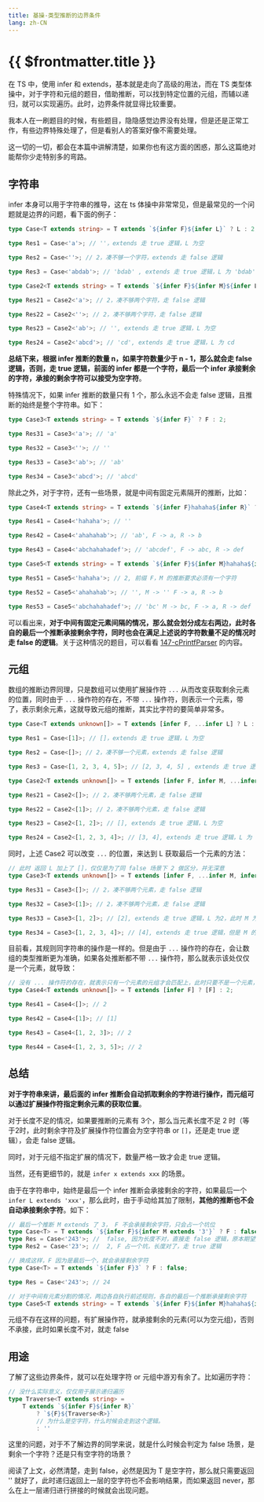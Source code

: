 ```yaml
---
title: 基操-类型推断的边界条件
lang: zh-CN
---
```


# {{ $frontmatter.title }}

在 TS 中，使用 infer 和 extends，基本就是走向了高级的用法，而在 TS 类型体操中，对于字符和元组的题目，借助推断，可以找到特定位置的元组，而辅以递归，就可以实现遍历。此时，边界条件就显得比较重要。

我本人在一刷题目的时候，有些题目，隐隐感觉边界没有处理，但是还是正常工作，有些边界特殊处理了，但是看别人的答案好像不需要处理。

这一切的一切，都会在本篇中讲解清楚，如果你也有这方面的困惑，那么这篇绝对能帮你少走特别多的弯路。

## 字符串

infer 本身可以用于字符串的推导，这在 ts 体操中非常常见，但是最常见的一个问题就是边界的问题，看下面的例子：

```ts
type Case<T extends string> = T extends `${infer F}${infer L}` ? L : 2;

type Res1 = Case<'a'>; // ''，extends 走 true 逻辑，L 为空

type Res2 = Case<''>; // 2，凑不够一个字符，extends 走 false 逻辑

type Res3 = Case<'abdab'>; // 'bdab' , extends 走 true 逻辑，L 为 'bdab'

type Case2<T extends string> = T extends `${infer F}${infer M}${infer L}` ? L : 2;

type Res21 = Case2<'a'>; // 2，凑不够两个字符，走 false 逻辑

type Res22 = Case2<''>; // 2，凑不够两个字符，走 false 逻辑

type Res23 = Case2<'ab'>; // '', extends 走 true 逻辑，L 为空

type Res24 = Case2<'abcd'>; // 'cd', extends 走 true 逻辑，L 为 cd
```

**总结下来，根据 infer 推断的数量 n，如果字符数量少于 n - 1，那么就会走 false 逻辑，否则，走 true 逻辑，前面的 infer 都是一个字符，最后一个 infer 承接剩余的字符，承接的剩余字符可以接受为空字符**。

特殊情况下，如果 infer 推断的数量只有 1 个，那么永远不会走 false 逻辑，且推断的始终是整个字符串。如下：

```ts
type Case3<T extends string> = T extends `${infer F}` ? F : 2;

type Res31 = Case3<'a'>; // 'a'

type Res32 = Case3<''>; // ''

type Res33 = Case3<'ab'>; // 'ab'

type Res34 = Case3<'abcd'>; // 'abcd'
```

除此之外，对于字符，还有一些场景，就是中间有固定元素隔开的推断，比如：

```ts
type Case4<T extends string> = T extends `${infer F}hahaha${infer R}` ? `${F}${R}` : 2;

type Res41 = Case4<'hahaha'>; // ''

type Res42 = Case4<'ahahahab'>; // 'ab', F -> a, R -> b

type Res43 = Case4<'abchahahadef'>; // 'abcdef', F -> abc, R -> def

type Case5<T extends string> = T extends `${infer F}${infer M}hahaha${infer R}` ? M : 2;

type Res51 = Case5<'hahaha'>; // 2, 前缀 F，M 的推断要求必须有一个字符

type Res52 = Case5<'ahahahab'>; // '', M -> '' F -> a, R -> b

type Res53 = Case5<'abchahahadef'>; // 'bc' M -> bc, F -> a, R -> def
```

可以看出来，**对于中间有固定元素间隔的情况，那么就会划分成左右两边，此时各自的最后一个推断承接剩余字符，同时也会在满足上述说的字符数量不足的情况时走 false 的逻辑**。关于这种情况的题目，可以看看 [147-cPrintfParser](/hard/147-cPrintfParser.md) 的内容。

## 元组

数组的推断边界同理，只是数组可以使用扩展操作符 `...` 从而改变获取剩余元素的位置，同时由于 `...` 操作符的存在，不带 `...` 操作符，则表示一个元素，带了，表示剩余元素，这就导致元组的推断，其实比字符的要简单非常多。

```ts
type Case<T extends unknown[]> = T extends [infer F, ...infer L] ? L : 2;

type Res1 = Case<[1]>; // []，extends 走 true 逻辑，L 为空

type Res2 = Case<[]>; // 2，凑不够一个元素，extends 走 false 逻辑

type Res3 = Case<[1, 2, 3, 4, 5]>; // [2, 3, 4, 5] , extends 走 true 逻辑，L 为 [2, 3, 4, 5]

type Case2<T extends unknown[]> = T extends [infer F, infer M, ...infer L] ? L : 2;

type Res21 = Case2<[]>; // 2，凑不够两个元素，走 false 逻辑

type Res22 = Case2<[1]>; // 2，凑不够两个元素，走 false 逻辑

type Res23 = Case2<[1, 2]>; // [], extends 走 true 逻辑，L 为空

type Res24 = Case2<[1, 2, 3, 4]>; // [3, 4], extends 走 true 逻辑，L 为 [3, 4]
```

同时，上述 Case2 可以改变 `...` 的位置，来达到 L 获取最后一个元素的方法：

```ts
// 此时 返回 L 加上了 []，仅仅是为了同 false 场景下 2 做区分，并无深意
type Case3<T extends unknown[]> = T extends [infer F, ...infer M, infer L] ? [L] : 2;

type Res31 = Case3<[]>; // 2，凑不够两个元素，走 false 逻辑

type Res32 = Case3<[1]>; // 2，凑不够两个元素，走 false 逻辑

type Res33 = Case3<[1, 2]>; // [2], extends 走 true 逻辑，L 为2，此时 M 为 []

type Res34 = Case3<[1, 2, 3, 4]>; // [4], extends 走 true 逻辑，但是 M 的推断上使用了...，所以 L 只取最后一个，L 为 [4]
```

目前看，其规则同字符串的操作是一样的。但是由于 `...` 操作符的存在，会让数组的类型推断更为准确，如果各处推断都不带 `...` 操作符，那么就表示该处仅仅是一个元素，就导致：

```ts
// 没有 ... 操作符的存在，就表示只有一个元素的元组才会匹配上，此时只要不是一个元素，都会走 false 逻辑
type Case4<T extends unknown[]> = T extends [infer F] ? [F] : 2;

type Res41 = Case4<[]>; // 2

type Res42 = Case4<[1]>; // [1]

type Res43 = Case4<[1, 2, 3]>; // 2

type Res44 = Case4<[1, 2, 3, 5]>; // 2
```

## 总结

**对于字符串来讲，最后面的 infer 推断会自动抓取剩余的字符进行操作，而元组可以通过扩展操作符指定剩余元素的获取位置**。

对于长度不足的情况，如果要推断的元素有 3个，那么当元素长度不足 2 时（等于2时，此时剩余字符及扩展操作符位置会为空字符串 or `[]`，还是走 true 逻辑），会走 false 逻辑。

同时，对于元组不指定扩展的情况下，数量严格一致才会走 true 逻辑。

当然，还有更细节的，就是 `infer x extends xxx` 的场景。

由于在字符串中，始终是最后一个 infer 推断会承接剩余的字符，如果最后一个 `infer L extends 'xxx'`，那么此时，由于手动给其加了限制，**其他的推断也不会自动承接剩余字符**。如下：

```ts
// 最后一个推断 M extends 了 3， F 不会承接剩余字符，只会占一个坑位
type Case<T> = T extends `${infer F}${infer M extends '3'}` ? F : false;
type Res = Case<'243'>; //  false, 因为长度不对，直接走 false 逻辑，原本期望是 F 自动承接剩余字符，但是实际并不是
type Res2 = Case<'23'>; //  2, F 占一个坑，长度对了，走 true 逻辑

// 换成这样，F 因为是最后一个，就会承接剩余字符
type Case<T> = T extends `${infer F}3` ? F : false;

type Res = Case<'243'>; // 24

// 对于中间有元素分割的情况，两边各自执行前述规则，各自的最后一个推断承接剩余字符
type Case5<T extends string> = T extends `${infer F}${infer M}hahaha${infer R}` ? M : 2;
```

元组不存在这样的问题，有扩展操作符，就承接剩余的元素(可以为空元组)，否则不承接，此时如果长度不对，就走 false

## 用途

了解了这些边界条件，就可以在处理字符 or 元组中游刃有余了。比如遍历字符：

```ts
// 没什么实际意义，仅仅用于展示递归遍历
type Traverse<T extends string> =
    T extends `${infer F}${infer R}`
        ? `${F}${Traverse<R>}`
        // 为什么是空字符，什么时候会走到这个逻辑。
        : ''
```

这里的问题，对于不了解边界的同学来说，就是什么时候会判定为 false 场景，是剩余一个字符？还是只有空字符的场景？

阅读了上文，必然清楚，走到 false，必然是因为 T 是空字符，那么就只需要返回 '' 就好了，此时递归返回上一层的空字符也不会影响结果，而如果返回 never，那么在上一层递归进行拼接的时候就会出现问题。
